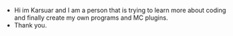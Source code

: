 - Hi im Karsuar and I am a person that is trying to learn more about coding and finally create my own programs and MC plugins. 
- Thank you. 
